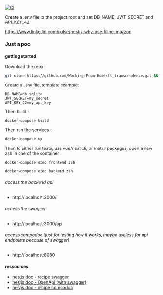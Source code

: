 [![CI](https://github.com/ggjulio/poc_dockerize_nestjs/actions/workflows/ci.yml/badge.svg)](https://github.com/ggjulio/poc_dockerize_nestjs/actions/workflows/ci.yml)

Create a .env file to the project root and set DB_NAME, JWT_SECRET and API_KEY_42

https://www.linkedin.com/pulse/nestjs-why-use-filipe-mazzon

### Just a poc

#### getting started
Download the repo :
```bash
git clone https://github.com/Working-From-Home/ft_transcendence.git && cd ft_transcendence
```
Create a `.env` file, template example:
```
DB_NAME=db.sqlite
JWT_SECRET=my_secret
API_KEY_42=my_api_key
```

Then build :
```bash
docker-compose build
```
Then run the services :
```bash
docker-compose up
```
Then to either run tests, use vue/nest cli, or install packages,
open a new zsh in one of the container :
```bash
docker-compose exec frontend zsh
```
```bash
docker-compose exec backend zsh
```


###### access the backend api
- http://localhost:3000/
###### access the swagger
- http://localhost:3000/api
###### access compodoc (just for testing how it works, maybe useless for api endpoints because of swagger)
- http://localhost:8080

#### ressources 
- [nestjs doc - recipe swagger](https://docs.nestjs.com/openapi/introduction)
- [nestjs doc - OpenApi (with swagger)](https://docs.nestjs.com/openapi/introduction)
- [nestjs doc - recipe compodoc](https://docs.nestjs.com/recipes/documentation)

